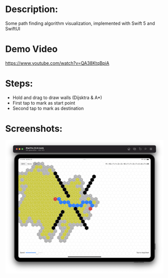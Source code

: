 # Description:
Some path finding algorithm visualization, implemented with Swift 5 and SwiftUI

# Demo Video
https://www.youtube.com/watch?v=QA38KtqBpiA

# Steps:
- Hold and drag to draw walls (Dijsktra & A*) 
- First tap to mark as start point
- Second tap to mark as destination

# Screenshots:

<img src="./Screenshots/dijkstra.png" width="1024" >
